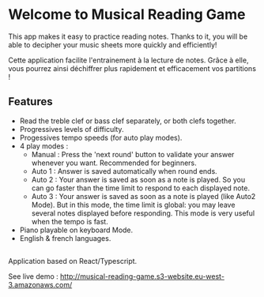 # Welcome to Musical Reading Game

This app makes it easy to practice reading notes. Thanks to it, you will be able to decipher your music sheets more quickly and efficiently!

Cette application facilite l'entrainement à la lecture de notes. Grâce à elle, vous pourrez ainsi déchiffrer plus rapidement et efficacement vos partitions !

## Features
- Read the treble clef or bass clef separately, or both clefs together.
- Progressives levels of difficulty.
- Progessives tempo speeds (for auto play modes).
- 4 play modes :
  - Manual : Press the 'next round' button to validate your answer whenever you want. Recommended for beginners.
  - Auto 1 : Answer is saved automatically when round ends.
  - Auto 2 : Your answer is saved as soon as a note is played. So you can go faster than the time limit to respond to each displayed note.
  - Auto 3 : Your answer is saved as soon as a note is played (like Auto2 Mode). But in this mode, the time limit is global: you may leave several notes displayed before responding. This mode is very useful when the tempo is fast.
- Piano playable on keyboard Mode.
- English & french languages.

## 

Application based on React/Typescript.

See live demo : http://musical-reading-game.s3-website.eu-west-3.amazonaws.com/